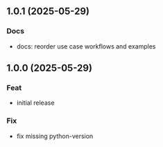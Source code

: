 ## 1.0.1 (2025-05-29)

### Docs

- docs: reorder use case workflows and examples

## 1.0.0 (2025-05-29)

### Feat

- initial release

### Fix

- fix missing python-version
